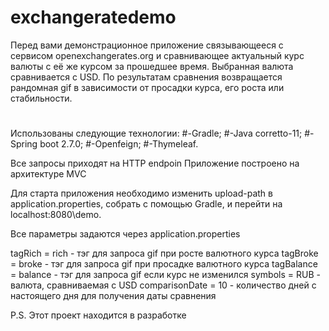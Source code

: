 # exchangeratedemo
Перед вами демонстрационное приложение связывающееся с сервисом openexchangerates.org и сравнивающее актуальный курс валюты с её же курсом за прошедшее время. Выбранная валюта сравнивается с USD.
По результатам сравнения возвращается рандомная gif в зависимости от просадки курса, его роста или стабильности.
#
Использованы следующие технологии:
#-Gradle;
#-Java corretto-11;
#-Spring boot 2.7.0;
#-Openfeign;
#-Thymeleaf.

Все запросы приходят на HTTP endpoin
Приложение построено на архитектуре MVC

Для старта приложения необходимо изменить upload-path в application.properties, собрать с помощью Gradle, и перейти на localhost:8080\demo.

Все параметры задаются через application.properties

tagRich = rich - тэг для запроса gif при росте валютного курса
tagBroke = broke - тэг для запроса gif при просадке валютного курса
tagBalance = balance - тэг для запроса gif если курс не изменился
symbols = RUB - валюта, сравниваемая с USD
comparisonDate = 10 - количество дней с настоящего дня для получения даты сравнения

P.S. 
Этот проект находится в разработке
